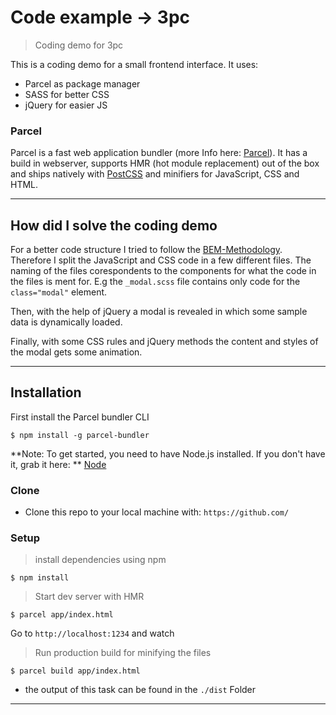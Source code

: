 # Code example -> 3pc

> Coding demo for 3pc

This is a coding demo for a small frontend interface. It uses:
- Parcel as package manager 
- SASS for better CSS 
- jQuery for easier JS

### Parcel
Parcel is a fast web application bundler (more Info here: <a href="https://parceljs.org" target="_blank">Parcel</a>).
It has a build in webserver, supports HMR (hot module replacement) out of the box and ships natively with <a href="http://postcss.org/" target="_blank">PostCSS</a> and minifiers for JavaScript, CSS and HTML.

---

## How did I solve the coding demo

For a better code structure I tried to follow the <a href="https://www.google.com/search?q=+BEM-Methodology" target="_blank">BEM-Methodology</a>. Therefore I split the JavaScript and CSS code in a few different files. The naming of the files corespondents to the components for what the code in the files is ment for. E.g the `_modal.scss` file contains only code for the `class="modal"` element.

Then, with the help of jQuery a modal is revealed in which some sample data is dynamically loaded.

Finally, with some CSS rules and jQuery methods the content and styles of the modal gets some animation.

---

## Installation

First install the Parcel bundler CLI

```shell
$ npm install -g parcel-bundler
```

**Note: To get started, you need to have Node.js installed. If you don't have it, grab it here: **
<a href="https://nodejs.org/" target="_blank">Node</a>

### Clone

- Clone this repo to your local machine with:  `https://github.com/`

### Setup

> install dependencies using npm

```shell
$ npm install
```

> Start dev server with HMR

```shell
$ parcel app/index.html
```
Go to `http://localhost:1234` and watch

> Run production build for minifying the files

```shell
$ parcel build app/index.html
```
- the output of this task can be found in the `./dist` Folder
---

